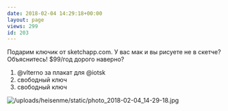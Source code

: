 ```yaml
---
date: 2018-02-04 14:29:18+00:00
layout: page
views: 299
id: 203
---
```


Подарим ключик от sketchapp.com. У вас мак и вы рисуете не в скетче? Объяснитесь! $99/год дорого наверно?

1) @vlterno за плакат для @iotsk 
2) свободный ключ
3) свободный ключ



![/uploads/heisenme/static/photo_2018-02-04_14-29-18.jpg](/uploads/heisenme/static/photo_2018-02-04_14-29-18.jpg)

